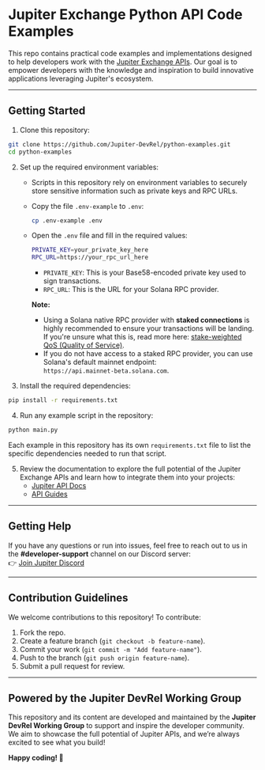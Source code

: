 # Jupiter Exchange Python API Code Examples

This repo contains practical code examples and implementations designed to help developers work with the [Jupiter Exchange APIs](https://station.jup.ag/docs/). Our goal is to empower developers with the knowledge and inspiration to build innovative applications leveraging Jupiter's ecosystem.

---

## Getting Started

1. Clone this repository:
```bash
git clone https://github.com/Jupiter-DevRel/python-examples.git
cd python-examples
```

2. Set up the required environment variables:

   - Scripts in this repository rely on environment variables to securely store sensitive information such as private keys and RPC URLs.

   - Copy the file `.env-example` to `.env`:

     ```bash
     cp .env-example .env
     ```

   - Open the `.env` file and fill in the required values:

     ```bash
     PRIVATE_KEY=your_private_key_here
     RPC_URL=https://your_rpc_url_here
     ```

      - `PRIVATE_KEY`: This is your Base58-encoded private key used to sign transactions.
      - `RPC_URL`: This is the URL for your Solana RPC provider.

     **Note:**
      - Using a Solana native RPC provider with **staked connections** is highly recommended to ensure your transactions will be landing. If you're unsure what this is, read more here: [stake-weighted QoS (Quality of Service)](https://solana.com/developers/guides/advanced/stake-weighted-qos).
      - If you do not have access to a staked RPC provider, you can use Solana's default mainnet endpoint:  
        `https://api.mainnet-beta.solana.com`.

3. Install the required dependencies:
```bash
pip install -r requirements.txt
```

4. Run any example script in the repository:
```bash
python main.py
```

Each example in this repository has its own `requirements.txt` file to list the specific dependencies needed to run that script.

5. Review the documentation to explore the full potential of the Jupiter Exchange APIs and learn how to integrate them into your projects:
   - [Jupiter API Docs](https://station.jup.ag/docs/)
   - [API Guides](https://station.jup.ag/guides/)

---

## Getting Help

If you have any questions or run into issues, feel free to reach out to us in the **#developer-support** channel on our Discord server:  
👉 [Join Jupiter Discord](https://discord.gg/jup)

---

## Contribution Guidelines

We welcome contributions to this repository! To contribute:
1. Fork the repo.
2. Create a feature branch (`git checkout -b feature-name`).
3. Commit your work (`git commit -m "Add feature-name"`).
4. Push to the branch (`git push origin feature-name`).
5. Submit a pull request for review.

---

## Powered by the Jupiter DevRel Working Group

This repository and its content are developed and maintained by the **Jupiter DevRel Working Group** to support and inspire the developer community. We aim to showcase the full potential of Jupiter APIs, and we’re always excited to see what you build!

**Happy coding! 🚀**